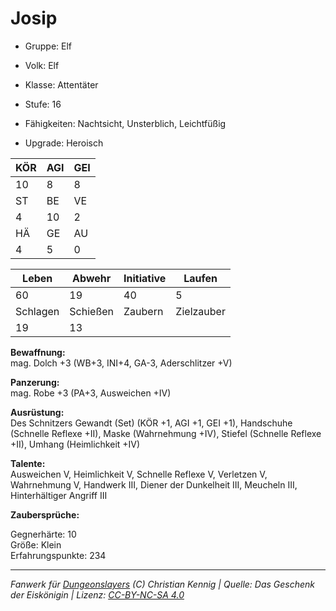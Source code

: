 # Josip  
- Gruppe: Elf  
- Volk: Elf  
- Klasse: Attentäter  
- Stufe: 16  
- Fähigkeiten: Nachtsicht, Unsterblich, Leichtfüßig  

- Upgrade: Heroisch  

| KÖR | AGI | GEI |  
| --- | --- | --- |  
| 10  | 8   | 8   |
| ST  | BE  | VE  |  
| 4   | 10  | 2   |
| HÄ  | GE  | AU  |  
| 4   | 5   | 0   |


| Leben    | Abwehr   | Initiative | Laufen     |
| -------- | -------- | ---------- | ---------- |
| 60       | 19       | 40         | 5          |
| Schlagen | Schießen | Zaubern    | Zielzauber |
| 19       | 13       |            |            |

**Bewaffnung:**  
mag. Dolch +3 (WB+3, INI+4, GA-3, Aderschlitzer +V)

**Panzerung:**  
mag. Robe +3 (PA+3, Ausweichen +IV)

**Ausrüstung:**  
Des Schnitzers Gewandt (Set) (KÖR +1, AGI +1, GEI +1), Handschuhe (Schnelle Reflexe +II), Maske (Wahrnehmung +IV), Stiefel (Schnelle Reflexe +II), Umhang (Heimlichkeit +IV)

**Talente:**  
Ausweichen V, Heimlichkeit V, Schnelle Reflexe V, Verletzen V, Wahrnehmung V, Handwerk III, Diener der Dunkelheit III, Meucheln III, Hinterhältiger Angriff III

**Zaubersprüche:**  


Gegnerhärte: 10  
Größe: Klein  
Erfahrungspunkte: 234  



___
*Fanwerk für [Dungeonslayers](https://www.dungeonslayers.net/) (C) Christian Kennig | Quelle: Das Geschenk der Eiskönigin | Lizenz: [CC-BY-NC-SA 4.0](https://creativecommons.org/licenses/by-nc-sa/4.0/deed.de)*